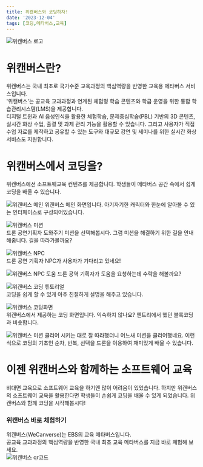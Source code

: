```yaml
---
title: 위캔버스와 코딩하자!
date: '2023-12-04'
tags: [코딩,메타버스,교육]
---  
```

![위캔버스 로고](https://www.wecanverse.co.kr/og_image.png)   
# 위캔버스란?   
위캔버스는 국내 최초로 국가수준 교육과정의 핵심역량을 반영한 교육용 메타버스 서비스입니다.   
'위캔버스'는 공교육 교과과정과 연계된 체험형 학습 콘텐츠와 학급 운영을 위한 통합 학습관리시스템(LMS)을 제공합니다.   
디지털 트윈과 AI 음성인식을 활용한 체험학습, 문제중심학습(PBL) 기반의 3D 콘텐츠, 실시간 화상 수업, 출결 및 과제 관리 기능을 활용할 수 있습니다. 그리고 사용자가 직접 수업 자료를 제작하고 공유할 수 있는 도구와 대규모 강연 및 세미나를 위한 실시간 화상 서비스도 지원합니다.   

# 위캔버스에서 코딩을?   
위캔버스에선 소프트웨교육 컨텐츠를 제공합니다. 학생들이 메타버스 공간 속에서 쉽게 코딩을 배울 수 있습니다.   

![위캔버스 메인](https://lh3.googleusercontent.com/pw/ADCreHfblM58s-UFn2JD-9usnLS6Dz3dr3xqw75Gjqx5TLD46DtK5-azuVrkZg81QlHgdQOXi-Oh2nscSdz0pKD-RVmbO0S5Ad3X_L5JqOT76iPdl9Bx1anLJM-Axb3WZoEVs4_htrO5PR7-NCZQHRPZR6ccdajrOmHBYf_X91bQwNwH2JGzxqbSDBzGagiweUwBu6ENBM9B3r5PhDgDL76ulMdxw3XEC0fKWPhSlZeOq2A29a7hTISQm0-8UujozXetHbrW4VGRy48RX5w4SV5vKSLBo8c4IY3pWZBFA7g_GOnDQiwoK_vEpMVIDN5xwRg4Ku-Y7t4lo6Sopy26FI6wA0DsCeMz8CDYt99TVOtmz5QzmvE960JZl7TN1BqcmuGg7z6SCZliCdUxyNs-jzEdg9exjD9OlRp1RqQdLBRsmRWxgA1KcNWu2z04CUyDBWehpFdgiCn_4bvLQ0SFvn2B3hM9k2t8m3U8RNq8LUfBYcfnJFU-m7mJSllnZ78xeWFYycSd0Osfy9-RtrJzzSQ9MtAo2gLnSmle-zi1NKWRZxIna_cesKJNLPH4C0vAR9o48R9tTMhDLmWIR-FsCq9CEftrKpznAqEGhN4ot95Cw-m5Byz_SpubsdqJNodOsy_s4qsJQonsx2b1RCLCFk6BD57QNXHnpQe-7Us9eAI_35-n5wiKzWqFfN6-mcOCAaOiPbCJ18zXZVmFQjbPVvVULCF7juri8xahhiGiMrbJRoAZqzNN0A39VPc3t4FAp3M5QjBIuaRmy3C28FkYa2wqEo0I6QQZZfzu31WtzMhQa2NQtCduAdpDSwm-HzgSwVXGSXVQ_Vft5-vTmSc89fLyLwvQ2WQByhAS01Ud8C3Al6PABTq8RXAc-NMV5Dj2WHUqBTGpeQ=w1716-h931-s-no-gm?authuser=0)
위캔버스 메인 화면입니다. 아기자기한 캐릭터와 한눈에 알아볼 수 있는 인터페이스로 구성되어있습니다.

![위캔버스 미션](https://lh3.googleusercontent.com/pw/ADCreHfCbrYq_0TmT04J3tIiLNkgfXuwZ1AFBBc7j1Pn_iC2idpD6PFAfUE0IEpvpRdfWH1GUe4IANx7lf_xm_4RVZLmsdnUiIS8qjPA-BILlpeBaIwSODpxlkXQIv4-7vDA_ElB6ztO_eY1iRhhm_dVkp81Tz2AIxCEGWpvcVPJFLQ2ppoxdi4Oagv_tudMV96VbKqxfIJmLbXpPYJQXi8YiwpX_aK150HYGriAR4njJkdZa49SCCreJJUhPZxzPOX1mWyUmPUr1bBJSTFDce7Gv1U-ooA7nORPwcVK--YR-aSl2Lwl1XwzbjigyD9rpGqNSrIKlpeK1DItxmQCOcrjhX8cly7iL6ZhIUbHgH0NOQd6IVnkZx93_h8TOItPCimownGavYVrSiku1w3hb7NplZuesUx35uwdQdei4igsGq61dhsdJfeKZW2HXOfEO-k_8iPwLfxSPX2puCArgH9eVGzC8j_YBpGc5rzLHUQu4UKM5HW1sYJjcXvyQEC9XfyXoLWakVkudAGuL1SCt8-nGLmYYal82lQkLfVfjXlqZ0HE6UzE-l6H0e3B5LquTfZz-hy9g8jEVPDNqEWL_Zn8qIL6gjM4r6dDN739tFiWLJPgVTLmxGkCQw8wd2uPN-lW4ZPTC63TnatyBm1jANoWijtz0Ayh13vDZ5hprRakeRixDhl9xWalait04AT4iKDrHK9h9m_KFfIqGjjfKb3hS6XqCfz3LEEWWyKTpeM3iA2UTA3PQy3A7mAtelIzuH0rCc-nD8hVobufVBRTq93kC6hfcvI5TFEQeKXH2CbVtjJ8SPkfcuy9IZlJkadaLGxLBaqjm01r8xofmMgErdvTj2EK3JwYjYmawcSdt_hseHiStr6bBvts36DC6C-nrznC-5Kx5Q=w1720-h931-s-no-gm?authuser=0)     
드론 공연기획자 도와주기 미션을 선택해봅시다. 그럼 미션을 해결하기 위한 길을 안내해줍니다. 길을 따라가볼까요?   

![위캔버스 NPC](https://lh3.googleusercontent.com/pw/ADCreHeiDHF8LJ3VfThhn9O2IizEuyyvG52HzoZTnM7tKjFJi_-LRlbvEQol2t50vzj83ukbVvFp91A8lKZaapXMc7Bm2gECdT40Q1JHmYVB6Q25vifDiqGAZXCY0rr1IRTI13ZgW3XgUqR2nFoeMAJb9Qw6pdu5dbype098TelUaodpZsCRIR5ORyMsr-uruMdHB-PRJtL9xz1OjI9mtUS8Q4c0oA244FN4HAtbsWM6YMFhaOMA-aNIsMebk-31KRzgxZiX3qXSbuA7c8_0BdmdNItCz8LAuCb8n65YzRL4JIivEr6zizxV25nbnDU-db3NgoClZjHMBRYsxoT8hdutL9Oat92vMY8ZMxdZqLuWM-n0CrnujWwdfVGGv1R9KeGFbKeXSTnroftBFQlfHj1AGLPDNLOZbcYMJjPIkdAqskloW7hah-OyC4wmxtdzKzE7Cb9SESSyTf9WaysKpULmjnf9qEjeMBFUCngo-yZUHjgV-fp1is8zoj59cJcrHL3TDmfZbBNjUWBMvbqdMDDJCousnwdPYEtzDwmaN_R0oodwcwALL26DHPzUrOIuIPU0Omjam3ih52mMnt4k_bMpS2Bc4VWVXn4RiD_Fe3JUQYRE-3fk98EhEdh0el7_w8x7v8jd5KUM60Lna6aWykcJkKMl_N07DRP0hKxN_C80VnFl2mN1vxN0D7ITh1hjbAjsHjabhUuIYYcsw_4MZKQVyDrdBsZL9GqpfK-Q6whs41ZuoixEDcy0kpqR-h9FVdIXIXnMwgpvUEsNrxCEeQqTAgSqyG5SVucRXDHAN-xUpL19Q7GqwEma0CeAbFCsb_JIX-uhT4cf8qheheWnvA3Dqsz9doVA6tbCs5cSjnLF3OdSBlfIhQd2DFxM22F3twj-3ZzPFw=w1713-h931-s-no-gm?authuser=0)   
드론 공연 기획자 NPC가 사용자가 기다리고 있네요!   

![위캔버스 NPC 도움]([https://lh6.googleusercontent.com/YfDeW3Uneceg-zWqvulBAxt_eZsWQTDhPX1xOUxRYMbVqeVU0AfIBHo8sCot2oP2Visp5ujBD43C2BCyQS26hugFdBAtrxNFAeADrHCiXpwA0zQwfX16zuFtRJc2_oTgNw=w1280](https://lh3.googleusercontent.com/pw/ADCreHdMptQNV-a9o2TP3az1tcMPEXCU7DucoD8nyrIxb9xzf3YM2cvry0xsIaXeoub6T9zWZ2Ng21-9FgJoOouz7LNFKLVbl6MSFjMVGB9JNXnrFbz23hhD68lLd3-aksYOwc8mMC2L1JDOoXW6otbkUFxbfSu7l4PHkh14p7DOETBLGuvHjRf0bJlvERJDdz7TlcX3B41R2k-CSxx2UykhIfldeCeD0PunTgaSPZ3J3CIoY9GPV2A24ELF0ocDI3SZ6iKS9IkpGOMnnXpDlCzykKjeIGmpxSvJ3x1oycD6EK4d50SNfC9zdcIqR1-0T7KbH0eE1f3OYjhwIJBML_L4Jqp6M89Lg6tzrnnX2AwdR6v4IPePcX7lU23nsJMqsuzkihIdPEQ0umSOpsSSXIAdS-H1xDBg8R3iKDcbtw-dtcGlfX76OBUe4vrWACa6NV63s_KGjo2BfsUWPmIG73HfbR5_ejjTpTzibag1JQE6G-TNYC9KpwqRHsBu9neFOvn553R0g4DK9wnxCDNg9tGGIyB398Lkuhkw3Z0vxQ5gyfqHwGcO0mIrTaLwm4TWFXLGtMXEFpwYnSqG50dK4SdkGhpQEV6ouhyVA9jotE-G2qgJHj278iUWHpNa3eo2JImJChFOTRB_WdLn6ZRt9K2xkQ8-R9MtCmPywcy3AAmFPaL-ZrwrxnJmUby9Xz6rcW4GRQRSecdPCEsUL_xKHl7BIQ6ZhViySZY1HQydHvCz6BDVKJ-jgYiYquu09HPyoEyc2raKp9tl0gJWRzjnk4cb952CmC5kcSCV890qZPQOuuRVlVYL-1PE9rtAlJdC8XJ6Roxk1HBnenM8lTpXGI42ecbYzScaGdMdXHWSBUwqwfE8Wv-8CdkR9oqjTmdYifwmycK-yg=w1717-h931-s-no-gm?authuser=0))   
드론 공역 기획자가 도움을 요청하는데 수락을 해볼까요?   

![위캔버스 코딩 튜토리얼](https://lh3.googleusercontent.com/pw/ADCreHdQzcFj0jxPAY8Gn-4ai4OVtVX1juM1b3E2rSTp-0Kyuq2k17i-MI-kDQUQB8ZYV8oTXcqDtRQ3QFyrI-JbEw5OiZ2d_GmHmuGPjiL7ZWD4aMZYxsXTqKIrC8r5kQBcfQSvPtnj8srnPUg2QwlLeUgFJaQ7Aj3DTDR9004qKBDvGAJVTT8b59q02QkI3Zj-SgUjvauFjxjbmC0v1au1MOj4S5cFWThhfrZJduO-gYgBudM34I_E22RpKWmrQ3rQBgV1RBb3e356FsrE0ZZZp_xQnhnaa_AiuussCuLfttAxCDjkdnBUu-ruXsJln5GiFWUKx6zuswUhEyXHThQvODMASpsYu98QMCMQ-o0UbbQPXi74GVBreFjvDfKxaMf7Jp0rDin0lrbCMHSl2Wp1G0CRca5l530Ev_f93mXtbuRZSnQ-1hvF8G3jMVQs1L21-FVnnpFXxVZSqo5xL6sEbb5nHeHkrOepJLmX_KJqUI3hno-8PobAD0G5mLErcoHvdJeI2nv5M3wRvdHXE_qXjUVmbcnTsmNQoAJ_tfvEQLR1invxGdkEpOSr-eRHCcIV6mDvzLCPGS1KzzMkAeyx9BYQdIVyiWlcDD07YxlMaXiku8-5Jz7K0DWHcw8dViny1hluB3GYJSKfV4_kMNR3bDqatr2A9BZzEppDSlvFVXwQ8ek68MUD2QDF0_TY_RnfsxgC7WLRMggk5eyiW88YuBxPwsy4eMdA5pOiK2XKRtBodyoKbTlxGNTtS-AfXat8ZJFnKFTYLcfNf9WJXNskkTFGODFY78HymTAwP3QgE9paUy0jCZveCmlwP_l0CyHjI6o4jbLlGoF_5MmhBeqd3CpPK9hyj_WqQGM6me7ZEWuS7pp_cEculHDhK1tb-Z0P0q0T1Q=w1713-h931-s-no-gm?authuser=0)   
코딩을 쉽게 할 수 있게 아주 친절하게 설명을 해주고 있습니다.   

![위캔버스 코딩화면](https://lh3.googleusercontent.com/pw/ADCreHeD4v1x3-rtB7v2kPbb_Lj1MqmyDANhXeV1Q2Il6pxqJNKH_kmXUXy8PxLG0G3_Td4rjaSsg1yksHQ11q2czgh-qAoAktMs9RKvtQoPTQYaICNaN0AWW82dG3tHzXR7lTw7e8-I-lOKDyXFnikpq1XN5p0HwagGqa1rgmnzHfaovKttw4zRDPH9Ugx4JFOh0aOBIfqF7qRPY9vAnOxOLzMyUbHG3sDIESkf1aThVY4Gp-fClmIv1_nCNmC_sN9vbkLaNzdLd8dktfMs_kWktmDReqwp5Hp7BnimpnNTJe9Sqe2VdsGJtOU4mvn1wY0imNzKDWwpziyH15S9Ied2t5JiF2W4FSm9WaT9T_mmhqGeJAEphpEJ43pBavNKwB1ulbqafWRyEJYPndCtYZNSZ3Hmh7mlEaBn_vgl4Uy8vtSfo942lgr36pZph7XeSM1COFjBSeQ8SdoVoH4qdJZFWAkd4OkD9IdztEs1DNnM9eyrxv-YusGfGf1GGFy7xzN_aNXxRPqW2D9rUx5w0eKIPxQlxaMUnzf3ahBdJkJY6v_gpMbSETxlxKIwBAGMEB2LojUKwMjeaOod6wtNHgxrb3yTZWb2Srzuw9pVLHTMULJfeIL5JkZgpaa_fs0G_eQHANXKZfD2SFvvRDsiaMwAIHHafPtiyJ7G3Nq9tNRrYpMyFAzETzHpNzjUt2WSNfs13e8gu4jZ_1eNhgUcJ_KlCLvGzZg-fDq7jve5QqgscravT0ybCZ16vPbQMn4zZVBUcIlLR15aBuL8_CN6_uuyZ-ezHKMHjKdLZTshT47WbBUGIbUiDZe71nFbtpBTDSFggP9Tl_7JVv_3Dq3tXGzjoLeJx7Zn-emnxMUPTIM3fZ6YP6hsUJLUKO4kz8lq_4VwL6BaOA=w1723-h931-s-no-gm?authuser=0)   
위캔버스에서 제공하는 코딩 화면입니다. 익숙하지 않나요? 엔트리에서 했던 블록코딩과 비슷합니다.   

![위캔버스 미션 클리어]([https://lh4.googleusercontent.com/lUkjHseWh8uvpTZzKiCXPEb1f9gOv4Nc_BunEWmAKHWd6JeZP-fBP4spjLnM316N4cq73Fgj-tty6JResG3Q_gmMvk7jEnYv3r9SOJN5po2Acb3UHIopkHyrGjCjQs8=w1280](https://lh3.googleusercontent.com/pw/ADCreHc1JzRuv6B8h4j0ksPn4EqrovTq0jB_WQAY51DXEY0KxW5DBlK6txR-Zj30g7LuHVpJGA_BZ1ZJ8okCYr5v7MOpLwu2BWuD0953ZBm0LjxYOe4F421kw_eImHB67bAB7WCXveyObVCCWR6nXl1_N4SAg4ktjhXG7_sIsTUzlDo2V13vm9M3dkO4LrxFCeXtXtxQjcWzJWkpvvfRz94CMUStGpT5I9zpm9z5nvfGE54gzj7kEItyH8EV3SHHwre7zADo4Orw0jAB_5Jzuo3AiLo6-HjwYq6meV7efGXKNT688LeysGMXNbocEGj64pAJUs1-Q8pVLkuxSuEsFsxkirlHinE9ENcbdNoqg6EqacL6uvc-YEQP5Xsg7yJmN3HWK4qGOTHcTnrxMz9IsosDvpMg-sBFVml5wrIJb1uw1nv5PJURWSRT8Rzb2GmRyxwUn-56He9eDLvMOd6jfB4DzKYBA-G-f2uZCqHHdBCWg2FneOt9wC48NTvwqX57rdKO6_YDMbbGvBKiLtRRWkmgE2Y2xrIRlJVFF1Os_mCo1iTUQj0iX6p_YWu62ixNDcxa4MiCcpvqekoLZbG-t095bPR6UxmN3JOit1JQSmboDXo0AUS8dQs5wtA_B5o1cvpTtFmzxcRbV3zT25ZQEGzIPE9LoAranHLsgy111Hgw2v2iqYEMv8DfH6Sxox0xwajNE1nsHPw4lTRLhb39CJJ_GSM09hodbUoadd629-VHFgHdS0zN1IM_fVTscr48tflZDZk3jzgaoPrc0U180dt7gisF8mmKF1MGmDJ6bJjKMfWG21PcE-Q5AfP8AFPHGwVDVQqUSKdvx-_6Ad2pbft3G6TdT8ILTfkTENRNAsxflscwvccJnxSNs_yJZ0SiH7rhRRYV5g=w1711-h931-s-no-gm?authuser=0)https://lh3.googleusercontent.com/pw/ADCreHc1JzRuv6B8h4j0ksPn4EqrovTq0jB_WQAY51DXEY0KxW5DBlK6txR-Zj30g7LuHVpJGA_BZ1ZJ8okCYr5v7MOpLwu2BWuD0953ZBm0LjxYOe4F421kw_eImHB67bAB7WCXveyObVCCWR6nXl1_N4SAg4ktjhXG7_sIsTUzlDo2V13vm9M3dkO4LrxFCeXtXtxQjcWzJWkpvvfRz94CMUStGpT5I9zpm9z5nvfGE54gzj7kEItyH8EV3SHHwre7zADo4Orw0jAB_5Jzuo3AiLo6-HjwYq6meV7efGXKNT688LeysGMXNbocEGj64pAJUs1-Q8pVLkuxSuEsFsxkirlHinE9ENcbdNoqg6EqacL6uvc-YEQP5Xsg7yJmN3HWK4qGOTHcTnrxMz9IsosDvpMg-sBFVml5wrIJb1uw1nv5PJURWSRT8Rzb2GmRyxwUn-56He9eDLvMOd6jfB4DzKYBA-G-f2uZCqHHdBCWg2FneOt9wC48NTvwqX57rdKO6_YDMbbGvBKiLtRRWkmgE2Y2xrIRlJVFF1Os_mCo1iTUQj0iX6p_YWu62ixNDcxa4MiCcpvqekoLZbG-t095bPR6UxmN3JOit1JQSmboDXo0AUS8dQs5wtA_B5o1cvpTtFmzxcRbV3zT25ZQEGzIPE9LoAranHLsgy111Hgw2v2iqYEMv8DfH6Sxox0xwajNE1nsHPw4lTRLhb39CJJ_GSM09hodbUoadd629-VHFgHdS0zN1IM_fVTscr48tflZDZk3jzgaoPrc0U180dt7gisF8mmKF1MGmDJ6bJjKMfWG21PcE-Q5AfP8AFPHGwVDVQqUSKdvx-_6Ad2pbft3G6TdT8ILTfkTENRNAsxflscwvccJnxSNs_yJZ0SiH7rhRRYV5g=w1711-h931-s-no-gm?authuser=0)   
시키는 대로 잘 따라했더니 어느새 미션을 클리어했네요. 이런식으로 코딩의 기초인 순차, 반복, 선택을 드론을 이용하여 재미있게 배울 수 있습니다.   

# 이젠 위캔버스와 함께하는 소프트웨어 교육   
비대면 교육으로 소프트웨어 교육을 하기엔 많이 어려움이 있었습니다. 하지만 위캔버스의 소프트웨어 교육을 활용한다면 학생들이 손쉽게 코딩을 배울 수 있게 되었습니다. 위캔버스와 함께 코딩을 시작해봅시다!   

### 위캔버스 바로 체험하기
위캔버스(WeCanverse)는 EBS의 교육 메타버스입니다.    
공교육 교과과정의 핵심역량을 반영한 국내 최초 교육 메타버스를 지금 바로 체험해 보세요.   
![위캔버스 qr코드](https://lh3.googleusercontent.com/pw/ADCreHdWRt_bHKlzMEnKKTdQF9Yo4_YajdE8wr8oXMXMmp4L8eMI_TElK6npRtpNbLt1ntOIn8uAq-e_vksz9UTlQJ2pKGVYwLUex0xiKVxq-IaGDlC50m18iU8lPXkQx580c4mhbv8TJOhJjegQnpu69VfHiXH2NRcPKyYZah-2EdtUBcugKOobxL8Dx9jENQiAy4qktSlzloKN8s-OuJFNwsxZ-f5UIVkKDbAokirwB2XCwCptTiJYHp5oM3nzXgwixKnzSFlOFarTRFpsEw9YpajbjGciQkVksDvM1BGKRbU8kxTBm7sf3t4yjYahSA9RFzj9yw95iFYMj9pzfB-cDYwO2cPc00LC6l6nK5i4YWe-1I3winfUU7A_5stsAsIGFStdWx6dOIRK0f5s5tRGOjOzFH1pv5VUmL_oq6_Wnd_aO6zl-s8dCizsjeImdnpa3ZLz4D2vsbBqunUeEKZgz3zi6FuEFFOLBCXDYtGHb0IREszMwY40Ma0LjnY0aVfztMEI6shSOtqD3_VrzrtVJTRljTuSiHjXy8u363KlnMoCwx09zzhSmAq1hxYF-I9S2rVWRaNYbeJCGkQBbLbeTdgcj67u-3UquZ2PcsH6JJ7BJ3uvqiW-cAwGarDyAAOxexNLJNjiEzBPZ-Q0aTO-CF7h9zuj604nYhDdsinZ_00znVXXl3L-4xxHssnXbpC-I02EqnP-Tb9a4x4WZu7clhivfuDsb_5POZeXEpfluRtK174JWIdakSvZEfxq-7-1NUw2ymRXKTZJbv3OlBU-aMnAOPo7Y5cQNk54GL-REAkUdIetnMrdM9eImV_kr0bsjoGjlXkrGzF16fPXdfnD6TMn4po_NJoPWdR2vTgTHi6C07Pgf9S4cJaL_H5j7mBkeSEgUQ=w169-h168-s-no-gm?authuser=0)   




